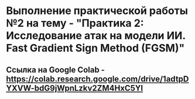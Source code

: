 # Выполнение практической работы №2 на тему - "Практика 2: Исследование атак на модели ИИ. Fast Gradient Sign Method (FGSM)"

## Ссылка на Google Colab - https://colab.research.google.com/drive/1adtpDYXVW-bdG9jWpnLzkv2ZM4HxC5YI
